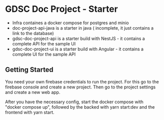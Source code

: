 # GDSC Doc Project - Starter
* Infra containes a docker compose for postgres and minio
* doc-project-api-java is a starter in java ( incomplete, it just contains a link to the database)
* gdsc-doc-project-api is a starter build with NestJS - it contains a complete API for the sample UI
* gdsc-doc-project-ui is a starter build with Angular - it contains a complete UI for the sample API

## Getting Started
You need your own firebase credentials to run the project.
For this go to the firebase console and create a new project.
Then go to the project settings and create a new web app.

After you have the necessary config, start the docker compose with "docker compose up",
followed by the backed with yarn start:dev and the frontend with yarn start.
